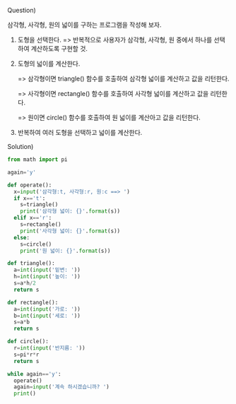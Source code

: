 Question)

삼각형, 사각형, 원의 넓이를 구하는 프로그램을 작성해 보자.

1. 도형을 선택한다. => 반복적으로 사용자가 삼각형, 사각형, 원 중에서 하나를 선택하여 계산하도록 구현할 것.

2. 도형의 넓이를 계산한다. 

   => 삼각형이면 triangle() 함수를 호출하여 삼각형 넓이를 계산하고 값을 리턴한다.

   => 사각형이면 rectangle() 함수를 호출하여 사각형 넓이를 계산하고 값을 리턴한다.

   => 원이면 circle() 함수를 호출하여 원 넓이를 계산아고 값을 리턴한다.

3. 반복하여 여러 도형을 선택하고 넓이를 계산한다.

Solution)
~~~python
from math import pi

again='y'

def operate():
  x=input('삼각형:t, 사각형:r, 원:c ==> ')
  if x=='t':
    s=triangle()
    print('삼각형 넓이: {}'.format(s))
  elif x=='r':
    s=rectangle()
    print('사각형 넓이: {}'.format(s))
  else:
    s=circle()
    print('원 넓이: {}'.format(s))

def triangle():
  a=int(input('밑변: '))
  h=int(input('높이: '))
  s=a*h/2
  return s

def rectangle():
  a=int(input('가로: '))
  b=int(input('세로: '))
  s=a*b
  return s

def circle():
  r=int(input('반지름: '))
  s=pi*r*r
  return s

while again=='y':
  operate()
  again=input('계속 하시겠습니까? ')
  print()
  ~~~
